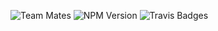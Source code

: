 ![Team Mates](https://img.shields.io/badge/team1-project-brightgreen.svg)
![NPM Version](https://img.shields.io/badge/npm-v6.4.1-green.svg)
![Travis Badges](https://travis-ci.org/accimeesterlin/chromextension.svg?branch=master)
